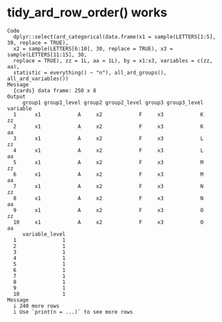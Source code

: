 # tidy_ard_row_order() works

    Code
      dplyr::select(ard_categorical(data.frame(x1 = sample(LETTERS[1:5], 30, replace = TRUE),
      x2 = sample(LETTERS[6:10], 30, replace = TRUE), x3 = sample(LETTERS[11:15], 30,
      replace = TRUE), zz = 1L, aa = 1L), by = x1:x3, variables = c(zz, aa),
      statistic = everything() ~ "n"), all_ard_groups(), all_ard_variables())
    Message
      {cards} data frame: 250 x 8
    Output
         group1 group1_level group2 group2_level group3 group3_level variable
      1      x1            A     x2            F     x3            K       zz
      2      x1            A     x2            F     x3            K       aa
      3      x1            A     x2            F     x3            L       zz
      4      x1            A     x2            F     x3            L       aa
      5      x1            A     x2            F     x3            M       zz
      6      x1            A     x2            F     x3            M       aa
      7      x1            A     x2            F     x3            N       zz
      8      x1            A     x2            F     x3            N       aa
      9      x1            A     x2            F     x3            O       zz
      10     x1            A     x2            F     x3            O       aa
         variable_level
      1               1
      2               1
      3               1
      4               1
      5               1
      6               1
      7               1
      8               1
      9               1
      10              1
    Message
      i 240 more rows
      i Use `print(n = ...)` to see more rows

